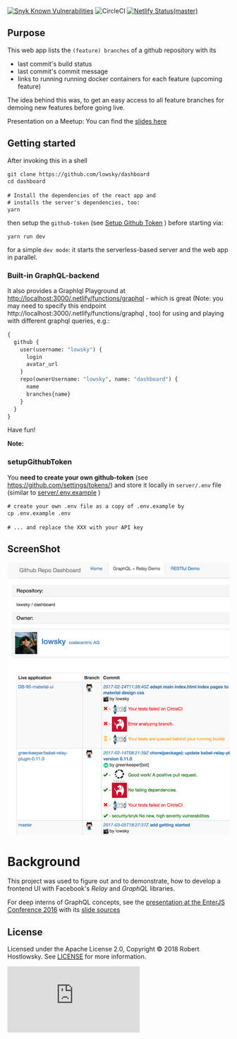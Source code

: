 [![Snyk Known Vulnerabilities](https://snyk.io/test/github/lowsky/dashboard/badge.svg)](https://snyk.io/test/github/lowsky/dashboard)  ![CircleCI](https://circleci.com/gh/lowsky/dashboard.svg?style=svg) 
[![Netlify Status(master)](https://api.netlify.com/api/v1/badges/23113b55-4107-426a-94c0-e2db95956157/deploy-status)](https://app.netlify.com/sites/github-dashboard/deploys)

## Purpose

This web app lists the `(feature) branches` of a github repository with its

-   last commit's build status
-   last commit's commit message
-   links to running running docker containers for each feature (upcoming feature)

The idea behind this was, to get an easy access to all feature branches for demoing new features before going live.

Presentation on a Meetup: You can find the [slides here](https://github.com/lowsky/dockerMeetupSlides)

## Getting started

After invoking this in a shell

    git clone https://github.com/lowsky/dashboard
    cd dashboard
    
    # Install the dependencies of the react app and
    # installs the server's dependencies, too:
    yarn 
    
then setup the `github-token` (see [Setup Github Token](#setupgithubtoken) ) before starting via:

    yarn run dev 
    
for a simple `dev mode`: it starts the serverless-based server and the web app in parallel.



### Built-in GraphQL-backend

It also provides a GraphIql Playground at <http://localhost:3000/.netlify/functions/graphql> - which is great 
(Note: you may need to specify this endpoint http://localhost:3000/.netlify/functions/graphql , too)
for using and playing with different graphql queries, e.g.:
```graphql
{
  github {
    user(username: "lowsky") {
      login
      avatar_url
    }
    repo(ownerUsername: "lowsky", name: "dashboard") {
      name
      branches{name}
    }
  }
}
```

Have fun!

**Note:**
### setupGithubToken
You  **need to create your own github-token** (see https://github.com/settings/tokens/) and 
store it locally in `server/.env` file (similar to [server/.env.example](server/.env.example) )

    # create your own .env file as a copy of .env.example by
    cp .env.example .env
    
    # ... and replace the XXX with your API key

## ScreenShot

![Preview image](./assets/images/DashboardDemo.png)

# Background

This project was used to figure out and to demonstrate, how to develop a frontend UI with Facebook's _Relay_ and _GraphQL_ libraries.

For deep interns of GraphQL concepts, see the [presentation at the EnterJS Conference 2016](https://lowsky.github.io/deck-graphql-relay-talk) with its [slide sources](https://www.github.com/lowsky/deck-graphql-relay-talk)

## License

Licensed under the Apache License 2.0, Copyright ©️ 2018 Robert Hostlowsky. See [LICENSE](LICENSE) for more information.

![Analytics](https://ga-beacon.appspot.com/UA-72383363-1/lowsky/dashboard/README.md)
